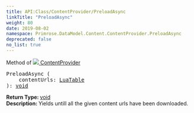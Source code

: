 ```yaml
---
title: API:Class/ContentProvider/PreloadAsync
linkTitle: "PreloadAsync"
weight: 80
date: 2019-08-02
namespace: Primrose.DataModel.Content.ContentProvider.PreloadAsync
deprecated: false
no_list: true
---
```

Method of <a href="/docs/api-reference/Class/ContentProvider"><img src="/icons/silk/package.png"/>&nbsp;ContentProvider</a>
<pre class="method-declaration">
PreloadAsync (
    contentUrls: <a class="type" href="/docs/api-reference/Misc/LuaTable">LuaTable</a>
): <a class="type" href="/docs/api-reference/System/void">void</a></pre>
<b>Return Type: </b>
<a class="type" href="/docs/api-reference/System/void">void</a>
<br/>
<b>Description: </b>
Yields untill all the given content urls have been downloaded.

